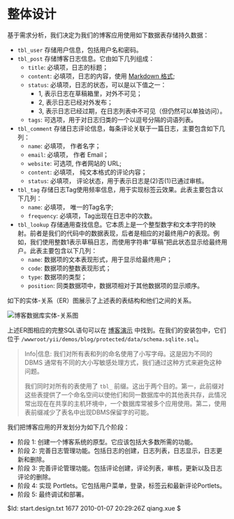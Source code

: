 整体设计
==============

基于需求分析，我们决定为我们的博客应用使用如下数据表存储持久数据：

 * `tbl_user` 存储用户信息，包括用户名和密码。
 * `tbl_post` 存储博客日志信息。它由如下几列组成：
	 - `title`: 必填项，日志的标题；
	 - `content`: 必填项，日志的内容，使用 [Markdown 格式](http://daringfireball.net/projects/markdown/syntax);
	 - `status`: 必填项，日志的状态，可以是以下值之一：
		 * 1, 表示日志在草稿箱里，对外不可见；
		 * 2, 表示日志已经对外发布；
		 * 3, 表示日志已经过期，在日志列表中不可见（但仍然可以单独访问）。
	 - `tags`: 可选项，用于对日志归类的一个以逗号分隔的词语列表。
 * `tbl_comment` 存储日志评论信息，每条评论关联于一篇日志，主要包含如下几列：
	 - `name`: 必填项， 作者名字；
	 - `email`: 必填项， 作者 Email；
	 - `website`: 可选项, 作者网站的 URL;
	 - `content`: 必填项， 纯文本格式的评论内容；
	 - `status`: 必填项， 评论状态，用于表示日志是(2)否(1)已通过审核。
 * `tbl_tag` 存储日志Tag使用频率信息，用于实现标签云效果。此表主要包含以下几列：
 	 - `name`: 必填项， 唯一的Tag名字;
 	 - `frequency`: 必填项，Tag出现在日志中的次数。
 * `tbl_lookup` 存储通用查找信息。它本质上是一个整型数字和文本字符的映射。前者是我们的代码中的数据表现，后者是相应的对最终用户的表现。例如，我们使用整数1表示草稿日志，而使用字符串“草稿”把此状态显示给最终用户。此表主要包含以下几列：
 	 - `name`: 数据项的文本表现形式，用于显示给最终用户；
 	 - `code`: 数据项的整数表现形式；
 	 - `type`: 数据项的类型；
 	 - `position`: 同类数据项中，数据项相对于其他数据项的显示顺序。


如下的实体-关系（ER）图展示了上述表的表结构和他们之间的关系。

![博客数据库实体-关系图](schema.png)


上述ER图相应的完整SQL语句可以在 [博客演示](http://www.yiiframework.com/demos/blog/) 中找到。在我们的安装包中，它们位于 `/wwwroot/yii/demos/blog/protected/data/schema.sqlite.sql`。



> Info|信息: 我们对所有表和列的命名使用了小写字母。这是因为不同的 DBMS 通常有不同的大小写敏感处理方式，我们通过这种方式来避免这种问题。
>
> 我们同时对所有的表使用了 `tbl_` 前缀。这出于两个目的。第一，此前缀对这些表提供了一个命名空间以使他们和同一数据库中的其他表共存，此情况常出现在在共享的主机环境中，一个数据库常被多个应用使用。第二，使用表前缀减少了表名中出现DBMS保留字的可能。


我们把博客应用的开发划分为如下几个阶段：

 * 阶段 1: 创建一个博客系统的原型。它应该包括大多数所需的功能。
 * 阶段 2: 完善日志管理功能。包括日志的创建，日志列表，日志显示，日志更新和删除。
 * 阶段 3: 完善评论管理功能。包括评论创建，评论列表，审核，更新以及日志评论的删除。
 * 阶段 4: 实现 Portlets。它包括用户菜单，登录，标签云和最新评论Portlets。
 * 阶段 5: 最终调试和部署。

<div class="revision">$Id: start.design.txt 1677 2010-01-07 20:29:26Z qiang.xue $</div>